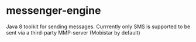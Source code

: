 messenger-engine
================
Java 8 toolkit for sending messages. Currrently only SMS is supported to be sent via a third-party MMP-server (Mobistar by default)

